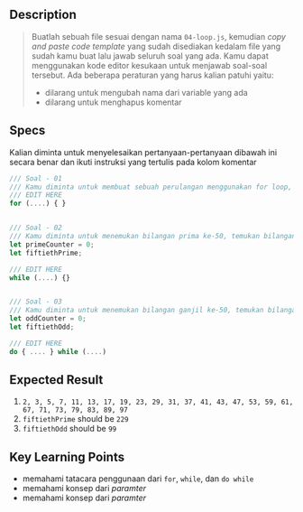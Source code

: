 ## Description
> Buatlah sebuah file sesuai dengan nama `04-loop.js`, kemudian *copy and paste code template* yang sudah disediakan kedalam file yang sudah kamu buat lalu jawab seluruh soal yang ada. Kamu dapat menggunakan kode editor kesukaan untuk menjawab soal-soal tersebut. Ada beberapa peraturan yang harus kalian patuhi yaitu:
> - dilarang untuk mengubah nama dari variable yang ada
> - dilarang untuk menghapus komentar

## Specs
Kalian diminta untuk menyelesaikan pertanyaan-pertanyaan dibawah ini secara benar dan ikuti instruksi yang tertulis pada kolom komentar

```Javascript
/// Soal - 01
/// Kamu diminta untuk membuat sebuah perulangan menggunakan for loop, untuk mencetak angka prima dari 1 ~ 100
/// EDIT HERE
for (....) { }


/// Soal - 02
/// Kamu diminta untuk menemukan bilangan prima ke-50, temukan bilangan tersebut menggunakan while loop 
let primeCounter = 0;
let fiftiethPrime;

/// EDIT HERE
while (....) {}


/// Soal - 03
/// Kamu diminta untuk menemukan bilangan ganjil ke-50, temukan bilangan tersebut menggunakan do while loop
let oddCounter = 0;
let fiftiethOdd;

/// EDIT HERE
do { .... } while (....)
```

## Expected Result
1. `2, 3, 5, 7, 11, 13, 17, 19, 23, 29, 31, 37, 41, 43, 47, 53, 59, 61, 67, 71, 73, 79, 83, 89, 97`
2. `fiftiethPrime` should be `229`
3. `fiftiethOdd` should be `99`

## Key Learning Points
- memahami tatacara penggunaan dari `for`, `while`, dan `do while`
- memahami konsep dari *paramter*
- memahami konsep dari *paramter*
